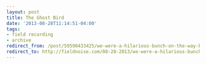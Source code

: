 ```yaml
---
layout: post 
title: The Ghost Bird
date: '2013-08-28T11:14:51-04:00' 
tags: 
- field recording 
- archive 
redirect_from: /post/59590433425/we-were-a-hilarious-bunch-on-the-way-back-not/
redirect_to: http://fieldnoise.com/08-28-2013/we-were-a-hilarious-bunch-on-the-way-back-not.html
--- 
```


